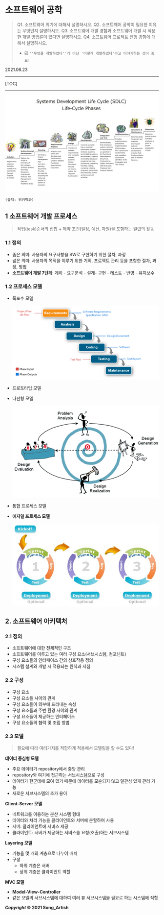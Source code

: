 # 소프트웨어 공학

>Q1. 소프트웨어 위기에 대해서 설명하시오.
>Q2. 소프트웨어 공학이 필요한 이유는 무엇인지 설명하시오.
>Q3. 소프트웨어 개발 경험과 소프트웨어 개발 시 적용한 개발 방법론이 있다면 설명하시오.
>Q4. 소프트웨어 프로젝트 진행 경험에 대해서 설명하시오.
>
>- :ballot_box_with_check: `''무엇을 개발하였다''가 아닌 '어떻게 개발하였다'라고 이야기하는 것이 중요!`

2021.06.23

---

[TOC]

---



![소프트웨어 개발 생명 주기](img/SDLC.jpg)

`(출처: 위키백과)`



## 1 소프트웨어 개발 프로세스

> 작업(task)순서의 집합 + 제약 조건(일정, 예산, 자원)을 포함하는 일련의 활동

### 1.1 정의

- 좁은 의미: 사용자의 요구사항을 SW로 구현하기 위한 절차, 과정
- 넓은 의미: 사용자의 목적을 이루기 위한 기획, 프로젝트 관리 등을 포함한 절차, 과정, 방법
- **소프트웨어 개발 7단계**: 계획 - 요구분석 - 설계- 구현 - 테스트 - 반영 - 유지보수



### 1.2 프로세스 모델

- 폭포수 모델

  ![waterfall model](img/process_waterfall.gif)

- 프로토타입 모델

- 나선형 모델

  ![spiral model](img/process_spiral.gif)

- 통합 프로세스 모델

- **애자일 프로세스 모델**

  ![agile model](img/process_agile.jpg)



## 2. 소프트웨어 아키텍처

### 2.1 정의

- 소프트웨어에 대한 전체적인 구조
- 소프트웨어를 이루고 있는 여러 구성 요소(서브시스템, 컴포넌트)
- 구성 요소들의 인터페이스 간의 상호작용 정의
- 시스템 설계와 개발 시 적용되는 원칙과 지침

### 2.2 구성

- 구성 요소
- 구성 요소들 사이의 관계
- 구성 요소들이 외부에 드러내는 속성
- 구성 요소들과 주변 환경 사이의 관계
- 구성 요소들이 제공하는 인터페이스
- 구성 요소들의 협력 및 조립 방법

### 2.3 모델

> 필요에 따라 여러가지를 적합하게 적용해서 모델링을 할 수도 있다!

**데이터 중심형 모델**

- 주요 데이터가 repository에서 중앙 관리
- repository와 여기에 접근하는 서브시스템으로 구성
- 데이터가 한군데에 모여 있기 때문에 데이터를 모순되지 않고 일관성 있게 관리 가능
- 새로운 서브시스템의 추가 용이

**Client-Server 모델**

- 네트워크를 이용하는 분산 시스템 형태
- 데이터와 처리 기능을 클라이언트와 서버에 분할하여 사용
- 서버: 클라이언트에 서비스 제공
- 클라이언트: 서버가 제공하는 서비스를 요청(호출)하는 서브시스템

**Layering 모델**

- 기능을 몇 개의 계층으로 나누어 배치
- 구성
  - 하위 계층은 서버
  - 상위 계층은 클라이언트 역할

**MVC 모델**

- **Model-View-Controller**
- 같은 모델의 서브시스템에 대하여 여러 뷰 서브시스템을 필요로 하는 시스템에 적합



***Copyright* © 2021 Song_Artish**